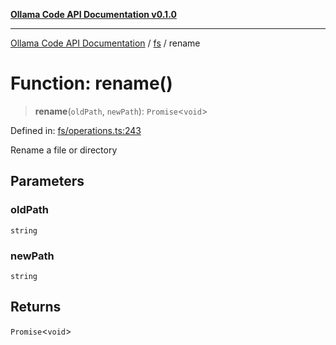 [**Ollama Code API Documentation v0.1.0**](../../README.md)

***

[Ollama Code API Documentation](../../modules.md) / [fs](../README.md) / rename

# Function: rename()

> **rename**(`oldPath`, `newPath`): `Promise`\<`void`\>

Defined in: [fs/operations.ts:243](https://github.com/erichchampion/ollama-code/blob/a6ec53910f51a174af1f2c4fb981760e5f53805f/ollama-code/src/fs/operations.ts#L243)

Rename a file or directory

## Parameters

### oldPath

`string`

### newPath

`string`

## Returns

`Promise`\<`void`\>

